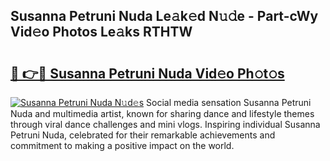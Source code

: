 ## Susanna Petruni Nuda Le𝚊k𝚎d N𝚞𝚍e - Part-cWy Vid𝚎o Photos Le𝚊ks RTHTW

# <h2><a href="http://fbea864.evod.top/?m=Susanna+Petruni+Nuda">🔗 👉🔴 Susanna Petruni Nuda Vid𝚎o Ph𝚘t𝚘s</a></h2>

[![Susanna Petruni Nuda N𝚞d𝚎s](https://i.imgur.com/8V9OHl7.gif)](http://fbea864.evod.top/?m=Susanna+Petruni+Nuda)
Social media sensation Susanna Petruni Nuda and multimedia artist, known for sharing dance and lifestyle themes through viral dance challenges and mini vlogs. Inspiring individual Susanna Petruni Nuda, celebrated for their remarkable achievements and commitment to making a positive impact on the world. 

